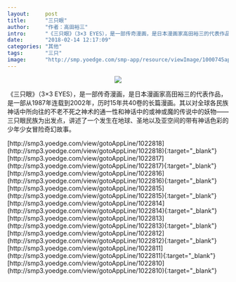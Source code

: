```yaml
---
layout:     post
title:      "三只眼"
author:     "作者：高田裕三"
intro:      "《三只眼》（3×3 EYES），是一部传奇漫画，是日本漫画家高田裕三的代表作品，是一部从1987年连载到2002年，历时15年共40卷的长篇漫画。其以对全球各民族神话中所向往的不老不死之神术的通一性和神话中的或神或魔的传说中的妖物——三只眼民族为出发点，讲述了一个发生在地球、圣地以及亚空间的带有神话色彩的少年少女冒险奇幻故事。"
date:       "2018-02-14 12:17:09"
categories: "其他"
tags:       "三只"
image:      "http://smp.yoedge.com/smp-app/resource/viewImage/1000745appline.png"
---
```

<div style="text-align: center">
<p><img src="http://smp.yoedge.com/smp-app/resource/viewImage/1000745appline.png"/></p>
</div>
<p class="post-meta">
<span>《三只眼》（3×3 EYES），是一部传奇漫画，是日本漫画家高田裕三的代表作品，是一部从1987年连载到2002年，历时15年共40卷的长篇漫画。其以对全球各民族神话中所向往的不老不死之神术的通一性和神话中的或神或魔的传说中的妖物——三只眼民族为出发点，讲述了一个发生在地球、圣地以及亚空间的带有神话色彩的少年少女冒险奇幻故事。</span>
</p>
[http://smp3.yoedge.com/view/gotoAppLine/1022818](http://smp3.yoedge.com/view/gotoAppLine/1022818){:target="_blank"}
[http://smp3.yoedge.com/view/gotoAppLine/1022817](http://smp3.yoedge.com/view/gotoAppLine/1022817){:target="_blank"}
[http://smp3.yoedge.com/view/gotoAppLine/1022816](http://smp3.yoedge.com/view/gotoAppLine/1022816){:target="_blank"}
[http://smp3.yoedge.com/view/gotoAppLine/1022815](http://smp3.yoedge.com/view/gotoAppLine/1022815){:target="_blank"}
[http://smp3.yoedge.com/view/gotoAppLine/1022814](http://smp3.yoedge.com/view/gotoAppLine/1022814){:target="_blank"}
[http://smp3.yoedge.com/view/gotoAppLine/1022813](http://smp3.yoedge.com/view/gotoAppLine/1022813){:target="_blank"}
[http://smp3.yoedge.com/view/gotoAppLine/1022812](http://smp3.yoedge.com/view/gotoAppLine/1022812){:target="_blank"}
[http://smp3.yoedge.com/view/gotoAppLine/1022811](http://smp3.yoedge.com/view/gotoAppLine/1022811){:target="_blank"}
[http://smp3.yoedge.com/view/gotoAppLine/1022810](http://smp3.yoedge.com/view/gotoAppLine/1022810){:target="_blank"}


